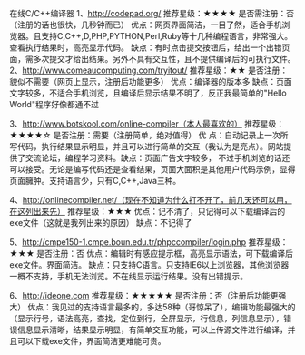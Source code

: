 在线C/C++编译器
  1、http://codepad.org/
推荐星级：★★★★
是否需注册：否（注册的话也很快，几秒钟而已）
优点：网页界面简洁，一目了然，适合手机浏览器。且支持C,C++,D,PHP,PYTHON,Perl,Ruby等十几种编程语言，非常强大。查看执行结果时，高亮显示代码。
 缺点：有时点击提交按钮后，给出一个出错页面，需多次提交才给出结果。另外不具有交互性，且不提供编译后的可执行文件。
2、http://www.comeaucomputing.com/tryitout/
推荐星级：★★
是否注册：貌似不需要（网页上显示，注册后功能更多）
优点：编译器的版本多
缺点：页面文字较多，不适合手机浏览，且编译后显示结果不明了，反正我最简单的"Hello World"程序好像都通不过

 3、http://www.botskool.com/online-compiler（本人最喜欢的）
推荐星级：★★★★☆
是否注册：需要（注册简单，绝对值得）
优 点：自动记录上一次所写代码，执行结果显示明显，并且可以进行简单的交互（我认为是亮点）。网站提供了交流论坛，编程学习资料。缺点：页面广告文字较多， 不过手机浏览的话还可以接受。无论是编写代码还是查看结果，页面大面积是其他用户代码示例，显得页面臃肿。支持语言少，只有C,C++,Java三种。

 4、http://onlinecompiler.net/（现在不知道为什么打不开了，前几天还可以用，在这列出来先）
推荐星级：★★★
优点：记不清了，只记得可以下载编译后的exe文件（这就是我列出来的原因）
缺点：不记得了

 5、http://cmpe150-1.cmpe.boun.edu.tr/phpccompiler/login.php
推荐星级：★★★
是否注册：否
优点：编辑时有感应提示框，高亮显示语法，可下载编译后exe文件。界面简洁。
缺点：只支持C语言。只支持IE6以上浏览器，其他浏览器一概不支持，手机无法浏览。不在线显示运行结果。没有出错提示。

 6、http://ideone.com
推荐星级：★★★★★
是否注册：否（注册后功能更强大）
优点：我见过的支持语言最多的，多达58种（哥惊呆了），编辑功能最强大的（显示行号，语法高亮，查找，定位到行，全屏显示，行信息，列信息显示），错误信息显示清晰，结果显示明显，有简单交互功能，可以上传源文件进行编译，并且可以下载exe文件，界面简洁更难能可贵。
